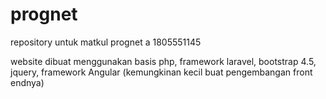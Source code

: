 # prognet
 repository untuk matkul prognet a 1805551145

website dibuat menggunakan basis php, framework laravel, bootstrap 4.5, jquery, framework Angular (kemungkinan kecil buat pengembangan front endnya)
